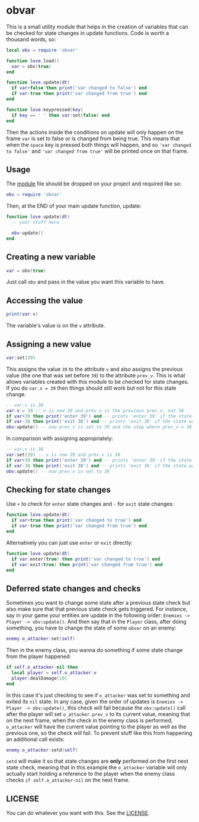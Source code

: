 # obvar

This is a small utility module that helps in the creation of variables that can be checked for state changes in update functions. Code is worth a thousand words, so:

```lua
local obv = require 'obvar'

function love.load()
  var = obv(true)
end

function love.update(dt)
  if var+false then print('var changed to false') end
  if var-true then print('var changed from true') end
end

function love.keypressed(key)
  if key == ' ' then var:set(false) end
end
```

Then the actions inside the conditions on update will only happen on the frame `var` is set to false or is changed from being true. This means that when the `space` key is pressed both things will happen, and so `'var changed to false'` and `'var changed from true'` will be printed once on that frame.

## Usage

The [module](https://github.com/adonaac/obvar/blob/master/obvar.lua) file should be dropped on your project and required like so:

```lua
obv = require 'obvar'
```

Then, at the END of your main update function, update:

```lua
function love.update(dt)
  -- your stuff here

  obv:update()
end
```

## Creating a new variable

```lua
var = obv(true)
```

Just call `obv` and pass in the value you want this variable to have.

## Accessing the value

```lua
print(var.v)
```

The variable's value is on the `v` attribute.

## Assigning a new value

```lua
var:set(39)
```

This assigns the value `39` to the attribute `v` and also assigns the previous value (the one that was set before `39`) to the attribute `prev_v`. This is what allows variables created with this module to be checked for state changes. If you do `var.v = 39` then things should still work but not for this state change.

```lua
-- var.v is 38
var.v = 39 -- v is now 39 and prev_v is the previous prev_v, not 38
if var+39 then print('enter 39') end -- prints 'enter 39' if the state was changed from something else to 39, succeeds
if var-38 then print('exit 38') end -- prints 'exit 38' if the state was change from 38 to something else, fails because prev_v is not set properly
obv:update() -- now prev_v is set to 39 and the step where prev_v = 38 never happened
```

In comparison with assigning appropriately:

```lua
-- var.v is 38
var:set(39) -- v is now 39 and prev_v is 38
if var+39 then print('enter 39') end -- prints 'enter 39' if the state was changed from something else to 39, succeeds
if var-38 then print('exit 38') end -- prints 'exit 38' if the state was change from 38 to something else, succeeds
obv:update() -- now prev_v is set to 39
```

## Checking for state changes

Use `+` to check for `enter` state changes and `-` for `exit` state changes:

```lua
function love.update(dt)
  if var+true then print('var changed to true') end
  if var-true then print('var changed from true') end
end
```

Alternatively you can just use `enter` or `exit` directly:

```lua
function love.update(dt)
  if var:enter(true) then print('var changed to true') end
  if var:exit(true) then print('var changed from true') end
end
```

## Deferred state changes and checks

Sometimes you want to change some state after a previous state check but also make sure that that previous state check gets triggered. For instance, say in your game your entities are update in the following order: `Enemies -> Player -> obv:update()`. And then say that in the `Player` class, after doing something, you have to change the state of some `obvar` on an enemy:

```lua
enemy.o_attacker:set(self)
```

Then in the enemy class, you wanna do something if some state change from the player happened:

```lua
if self.o_attacker-nil then
  local player = self.o_attacker.v
  player:dealDamage(10)
end
```

In this case it's just checking to see if `o_attacker` was set to something and exited its `nil` state. In any case, given the order of updates is `Enemies -> Player -> obv:update()`, this check will fail because the `obv:update()` call after the player will set `o_attacker.prev_v` to its current value, meaning that on the next frame, when the check in the enemy class is performed, `o_attacker` will have the current value pointing to the player as well as the previous one, so the check will fail. To prevent stuff like this from happening an additional call exists:

```lua
enemy.o_attacker:setd(self)
```

`setd` will make it so that state changes are **only** performed on the first next state check, meaning that in this example the `o_attacker` variable will only actually start holding a reference to the player when the enemy class checks `if self.o_attacker-nil` on the next frame.

## LICENSE

You can do whatever you want with this. See the [LICENSE](https://github.com/adonaac/obvar/blob/master/LICENSE).
